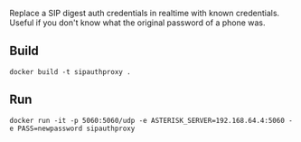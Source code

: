 Replace a SIP digest auth credentials in realtime with known credentials.
Useful if you don't know what the original password of a phone was.

Build
-

```shell
docker build -t sipauthproxy .
```

Run
-
```shell
docker run -it -p 5060:5060/udp -e ASTERISK_SERVER=192.168.64.4:5060 -e PASS=newpassword sipauthproxy
```